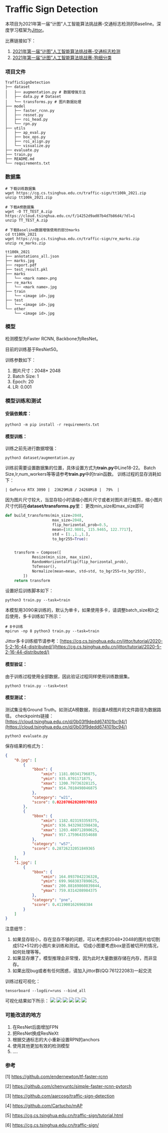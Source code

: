 # Traffic Sign Detection
本项目为2021年第一届“计图”人工智能算法挑战赛-交通标志检测的Baseline。深度学习框架为[Jittor](https://cg.cs.tsinghua.edu.cn/jittor/)。

比赛链接如下：
1. [2021年第一届“计图”人工智能算法挑战赛-交通标志检测](https://www.educoder.net/competitions/index/Jittor-1)
2. [2021年第一届“计图”人工智能算法挑战赛-狗细分类](https://www.educoder.net/competitions/index/Jittor-2)

### 项目文件
```shell
TrafficSignDetection
├── dataset
│   ├── augmentation.py # 数据增强方法
│   ├── data.py # Dataset
│   └── transforms.py # 图片数据处理
├── model
│   ├── faster_rcnn.py 
│   ├── resnet.py
│   ├── roi_head.py
│   └── rpn.py
├── utils
│   ├── ap_eval.py
│   ├── box_ops.py
│   ├── roi_align.py
│   └── visualize.py
├── evaluate.py
├── train.py
├── README.md
└── requirements.txt
```

### 数据集

```shell
# 下载训练数据集
wget https://cg.cs.tsinghua.edu.cn/traffic-sign/tt100k_2021.zip
unzip tt100k_2021.zip

# 下载A榜数据集
wget -O TT_TEST_A.zip https://cloud.tsinghua.edu.cn/f/14252d9ad07b4d7b86d4/?dl=1
unzip TT_TEST_A.zip

# 下载Baseline数据增强使用的部分marks
cd tt100k_2021
wget https://cg.cs.tsinghua.edu.cn/traffic-sign/re_marks.zip
unzip re_marks.zip
```
```shell
tt100k_2021
├── annotations_all.json
├── marks.jpg
├── report.pdf
├── test_result.pkl
├── marks
│   └── <mark name>.png
├── re_marks
│   └── <mark name>.jpg
├── train
│   └── <image id>.jpg
├── test
│   └── <image id>.jpg
└── other
    └── <image id>.jpg
```
### 模型

检测模型为Faster RCNN, Backbone为ResNet。

目前的训练基于ResNet50。

训练参数如下：
1. 图片尺寸：2048\* 2048
2. Batch Size: 1
3. Epoch: 20
4. LR: 0.001
 
### 模型训练和测试
#### 安装依赖库：
```shell
python3 -m pip install -r requirements.txt
```
#### 模型训练：
训练之前先进行数据增强：
```shell
python3 dataset/augmentation.py
```

训练前需要设置数据集的位置，具体设置方式为**train.py**中Line18-22。
Batch Size,lr,num_workers等等请参考**train.py**中的train函数。
训练过程的显存消耗如下：
```shell
| GeForce RTX 3090 |  23629MiB / 24268MiB |  79%  |
```
因为图片尺寸较大，当显存较小时请缩小图片尺寸或者对图片进行裁剪，缩小图片尺寸代码在**dataset/transforms.py**里：
更改min_size和max_size即可
```python
def build_transforms(min_size=2048,
                     max_size=2048,
                     flip_horizontal_prob=0.5,
                     mean=[102.9801, 115.9465, 122.7717],
                     std = [1.,1.,1.],
                     to_bgr255=True):
    

    transform = Compose([
            Resize(min_size, max_size),
            RandomHorizontalFlip(flip_horizontal_prob),
            ToTensor(),
            Normalize(mean=mean, std=std, to_bgr255=to_bgr255),
        ])
    return transform
```
设置好后训练脚本如下：
```shell
python3 train.py --task=train
```
本模型用3090来训练的，默认为单卡，如果使用多卡，请调整batch_size和lr之后使用，多卡训练如下所示：
```shell
# 8卡训练
mpirun -np 8 python3 train.py --task=train
```
Jittor多卡训练细节请参考：[https://cg.cs.tsinghua.edu.cn/jittor/tutorial/2020-5-2-16-44-distributed/](https://cg.cs.tsinghua.edu.cn/jittor/tutorial/2020-5-2-16-44-distributed/)

#### 模型验证：
由于训练过程使用全部数据，因此验证过程同样使用训练数据集。
```shell
python3 train.py --task=test
```

#### 模型测试：
测试集没有Ground Truth。如测试A榜数据，则设置A榜图片的文件路径为数据路径。
checkpoints链接：[https://cloud.tsinghua.edu.cn/d/0b03f9dedd674101bc94/](https://cloud.tsinghua.edu.cn/d/0b03f9dedd674101bc94/)
```shell
python3 evaluate.py
```
保存结果的格式为：
```json
{
    "0.jpg": [
        {
            "bbox": {
                "xmin": 1181.00341796875,
                "ymin": 935.8701171875,
                "xmax": 1200.79736328125,
                "ymax": 954.7010498046875
            },
            "category": "w21",
            "score": 0.022070620208978653
        },
        {
            "bbox": {
                "xmin": 1182.023193359375,
                "ymin": 936.9432983398438,
                "xmax": 1203.480712890625,
                "ymax": 957.1759643554688
            },
            "category": "w57",
            "score": 0.28726232051849365
        }
    ],
    "1.jpg": [
        {
            "bbox": {
                "xmin": 164.0937042236328,
                "ymin": 699.9683837890625,
                "xmax": 200.88169860839844,
                "ymax": 759.8314208984375
            },
            "category": "pne",
            "score": 0.4119001626968384
        }
    ]
}
```


注意细节：
1. 如果显存较小，存在显存不够的问题，可以考虑把2048\*2048的图片给切割成512\*512的小图片来训练和测试。
切成小图要考虑box是否被切开的情况，如何处理等等。
2. 如果显存爆了，模型推理会非常慢，因为此时大量数据存储在内存，而非显存。
3. 如果出现bug或者有任何困惑，请加入jittor群(QQ:761222083)一起交流

训练过程可视化：

```shell
tensorboard --logdir=runs --bind_all
```
可视化结果如下所示：
![](pics/map.png)
![](pics/roi_cls_loss.png)
![](pics/roi_loc_loss.png)
![](pics/rpn_cls_loss.png)
![](pics/rpn_loc_loss.png)
![](pics/total_loss.png)
### 可能改进的地方
1. 在ResNet后面增加FPN
2. 把ResNet换成ResNeXt
3. 根据交通标志的大小重新设置RPN的anchors
4. 使用其他更加有效的检测模型
5. ....

### 参考
[1] https://github.com/endernewton/tf-faster-rcnn

[2] https://github.com/chenyuntc/simple-faster-rcnn-pytorch

[3] https://github.com/aarcosg/traffic-sign-detection

[4] https://github.com/Cartucho/mAP

[5] https://cg.cs.tsinghua.edu.cn/traffic-sign/tutorial.html

[6] https://cg.cs.tsinghua.edu.cn/traffic-sign/